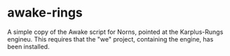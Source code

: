 # awake-rings

A simple copy of the Awake script for Norns, pointed at the Karplus-Rungs 
engineu. This requires that the "we" project, containing the engine,
has been installed.
